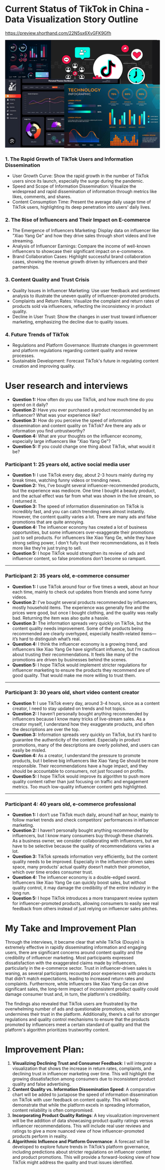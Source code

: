# Current Status of TikTok in China - Data Visualization Story Outline

https://preview.shorthand.com/22N5sx6XvGFK9Gfh

![dasboard](./a.jpg)
### 1. The Rapid Growth of TikTok Users and Information Dissemination

- User Growth Curve: Show the rapid growth in the number of TikTok users since its launch, especially the surge during the pandemic.
- Speed and Scope of Information Dissemination: Visualize the widespread and rapid dissemination of information through metrics like likes, comments, and shares.
- Content Consumption Time: Present the average daily usage time of TikTok users, highlighting its deep penetration into users' daily lives.

### 2. The Rise of Influencers and Their Impact on E-commerce

- The Emergence of Influencers Marketing: Display data on influencer like "Xiao Yang Ge" and how they drive sales through short videos and live streaming.
- Analysis of Influencer Earnings: Compare the income of well-known influencers to showcase their significant impact on e-commerce.
- Brand Collaboration Cases: Highlight successful brand collaboration cases, showing the revenue growth driven by influencers and their partnerships.

### 3. Content Quality and Trust Crisis

- Quality Issues in Influencer Marketing: Use user feedback and sentiment analysis to illustrate the uneven quality of influencer-promoted products.
- Complaints and Return Rates: Visualize the complaint and return rates of products sold via influencers, reflecting the inconsistency in product quality.
- Decline in User Trust: Show the changes in user trust toward influencer marketing, emphasizing the decline due to quality issues.

### 4. Future Trends of TikTok

- Regulations and Platform Governance: Illustrate changes in government and platform regulations regarding content quality and review processes.
- Sustainable Development: Forecast TikTok's future in regulating content creation and improving quality.

# **User research and interviews**

- **Question 1:** How often do you use TikTok, and how much time do you spend on it daily?
- **Question 2:** Have you ever purchased a product recommended by an influencer? What was your experience like?
- **Question 3:** How do you perceive the speed of information dissemination and content quality on TikTok? Are there any ads or information you find untrustworthy?
- **Question 4:** What are your thoughts on the influencer economy, especially large influencers like "Xiao Yang Ge"?
- **Question 5:** If you could change one thing about TikTok, what would it be?

### Participant 1: 25 years old, active social media user

- **Question 1:** I use TikTok every day, about 2-3 hours mainly during my break times, watching funny videos or trending news.
- **Question 2:** Yes, I’ve bought several influencer-recommended products, but the experience was mediocre. One time I bought a beauty product, and the actual effect was far from what was shown in the live stream, so I returned it.
- **Question 3:** The speed of information dissemination on TikTok is incredibly fast, and you can catch trending news almost instantly. However, the content quality varies a lot. There are many ads and false promotions that are quite annoying.
- **Question 4:** The influencer economy has created a lot of business opportunities, but some influencers over-exaggerate their promotions just to sell products. For influencers like Xiao Yang Ge, while they have strong selling power, I don't fully trust their recommendations, as it feels more like they’re just trying to sell.
- **Question 5:** I hope TikTok would strengthen its review of ads and influencer content, so false promotions don’t become so rampant.

---

### Participant 2: 35 years old, e-commerce consumer

- **Question 1:** I use TikTok around four or five times a week, about an hour each time, mainly to check out updates from friends and some funny videos.
- **Question 2:** I’ve bought several products recommended by influencers, mostly household items. The experience was generally fine and the prices were good, but once I bought clothing, and the quality was really bad. Returning the item was also quite a hassle.
- **Question 3:** The information spreads very quickly on TikTok, but the content quality needs improvement. Some of the products being recommended are clearly overhyped, especially health-related items—it’s hard to distinguish what’s real.
- **Question 4:** I think the influencer economy is a growing trend, and influencers like Xiao Yang Ge have significant influence, but I’m cautious about trusting their recommendations. It feels like many of the promotions are driven by businesses behind the scenes.
- **Question 5:** I hope TikTok would implement stricter regulations for influencer marketing to ensure the products they recommend are of good quality. That would make me more willing to trust them.

---

### Participant 3: 30 years old, short video content creator

- **Question 1:** I use TikTok every day, around 3-4 hours, since as a content creator, I need to stay updated on trends and hot topics.
- **Question 2:** I haven’t personally bought anything recommended by influencers because I know many tricks of live-stream sales. As a creator myself, I understand how they exaggerate products, and often the descriptions are over the top.
- **Question 3:** Information spreads very quickly on TikTok, but it’s hard to guarantee the authenticity of the content. Especially in product promotions, many of the descriptions are overly polished, and users can easily be misled.
- **Question 4:** As a creator, I understand the pressure to promote products, but I believe big influencers like Xiao Yang Ge should be more responsible. Their recommendations have a huge impact, and they should be accountable to consumers, not just focused on profits.
- **Question 5:** I hope TikTok would improve its algorithm to push more quality content rather than just focusing on traffic and engagement metrics. Too much low-quality influencer content gets highlighted.

---

### Participant 4: 40 years old, e-commerce professional

- **Question 1:** I don’t use TikTok much daily, around half an hour, mainly to follow market trends and check competitors’ performances in influencer marketing.
- **Question 2:** I haven’t personally bought anything recommended by influencers, but I know many consumers buy through these channels. As a business owner, we consider collaborating with influencers, but we have to be selective because the quality of recommendations varies a lot.
- **Question 3:** TikTok spreads information very efficiently, but the content quality needs to be improved. Especially in the influencer-driven sales space, many products’ actual quality doesn’t match their promotion, which over time erodes consumer trust.
- **Question 4:** The influencer economy is a double-edged sword. Influencers like Xiao Yang Ge can quickly boost sales, but without quality control, it may damage the credibility of the entire industry in the long run.
- **Question 5:** I hope TikTok introduces a more transparent review system for influencer-promoted products, allowing consumers to easily see real feedback from others instead of just relying on influencer sales pitches.

# My Take and Improvement Plan

Through the interviews, it became clear that while TikTok (Douyin) is extremely effective in rapidly disseminating information and engaging users, there are significant concerns around content quality and the credibility of influencer marketing. Most participants expressed dissatisfaction with the exaggerated claims made by influencers, particularly in the e-commerce sector. Trust in influencer-driven sales is waning, as several participants recounted poor experiences with products that didn’t match expectations, leading to increased return rates and complaints. Furthermore, while influencers like Xiao Yang Ge can drive significant sales, the long-term impact of inconsistent product quality could damage consumer trust and, in turn, the platform's credibility.

The findings also revealed that TikTok users are frustrated by the overwhelming number of ads and questionable promotions, which undermines their trust in the platform. Additionally, there’s a call for stronger regulations and quality control mechanisms to ensure that the products promoted by influencers meet a certain standard of quality and that the platform's algorithm prioritizes trustworthy content.

# Improvement Plan:

1. **Visualizing Declining Trust and Consumer Feedback**: I will integrate a visualization that shows the increase in return rates, complaints, and declining trust in influencer marketing over time. This will highlight the growing dissatisfaction among consumers due to inconsistent product quality and false advertising.
2. **Content Quality vs. Information Dissemination Speed**: A comparative chart will be added to juxtapose the speed of information dissemination on TikTok with user feedback on content quality. This will help demonstrate that while the platform excels in spreading information, content reliability is often compromised.
3. **Incorporating Product Quality Ratings**: A key visualization improvement will be the addition of data showcasing product quality ratings versus influencer recommendations. This will include real user reviews and ratings to give a more nuanced view of how influencer-promoted products perform in reality.
4. **Algorithmic Influence and Platform Governance**: A forecast will be developed to explore future trends in TikTok’s platform governance, including predictions about stricter regulations on influencer content and product promotions. This will provide a forward-looking view of how TikTok might address the quality and trust issues identified.